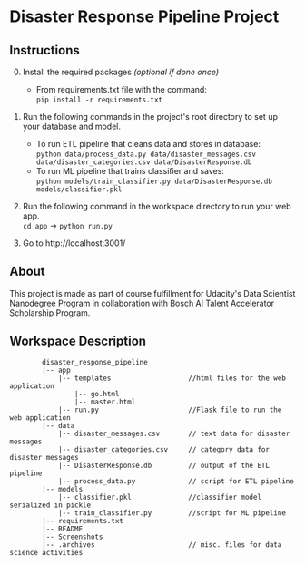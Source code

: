 # Disaster Response Pipeline Project

## Instructions
0. Install the required packages *(optional if done once)*<br>

    - From requirements.txt file with the command:<br>
        `pip install -r requirements.txt`

1. Run the following commands in the project's root directory to set up your database and model.

    - To run ETL pipeline that cleans data and stores in database:<br>
        `python data/process_data.py data/disaster_messages.csv data/disaster_categories.csv data/DisasterResponse.db`
    - To run ML pipeline that trains classifier and saves:<br>
        `python models/train_classifier.py data/DisasterResponse.db models/classifier.pkl`

2. Run the following command in the workspace directory to run your web app.<br>
    `cd app` -> `python run.py`

3. Go to http://localhost:3001/


## About
This project is made as part of course fulfillment for Udacity's Data Scientist Nanodegree Program in collaboration with Bosch AI Talent Accelerator Scholarship Program.


## Workspace Description
~~~
        disaster_response_pipeline
        |-- app                            
            |-- templates                   //html files for the web application
                |-- go.html
                |-- master.html
            |-- run.py                      //Flask file to run the web application
        |-- data
            |-- disaster_messages.csv       // text data for disaster messages
            |-- disaster_categories.csv     // category data for disaster messages
            |-- DisasterResponse.db         // output of the ETL pipeline
            |-- process_data.py             // script for ETL pipeline
        |-- models
            |-- classifier.pkl              //classifier model serialized in pickle
            |-- train_classifier.py         //script for ML pipeline
        |-- requirements.txt  
        |-- README
        |-- Screenshots
        |-- .archives                       // misc. files for data science activities
~~~
